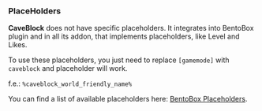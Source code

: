 <h3>PlaceHolders</h3>

**CaveBlock** does not have specific placeholders. It integrates into BentoBox plugin and in all its addon, that implements placeholders, like Level and Likes.

To use these placeholders, you just need to replace `[gamemode]` with `caveblock` and placeholder will work.

f.e.: `%caveblock_world_friendly_name%`

You can find a list of available placeholders here: [BentoBox Placeholders](../../../BentoBox/Placeholders/#default-placeholders-for-gamemode-addons).
